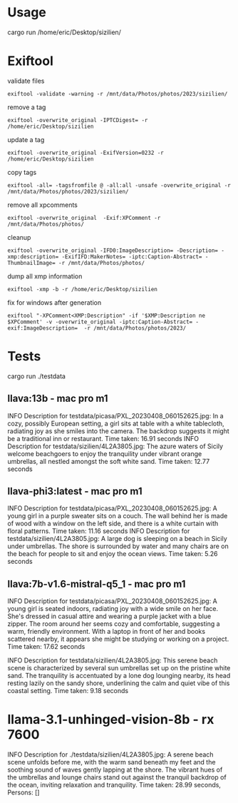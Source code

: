 # Usage

cargo run  /home/eric/Desktop/sizilien/

# Exiftool 

validate files
    
    exiftool -validate -warning -r /mnt/data/Photos/photos/2023/sizilien/

remove a tag
    
    exiftool -overwrite_original -IPTCDigest= -r /home/eric/Desktop/sizilien

update a tag
    
    exiftool -overwrite_original -ExifVersion=0232 -r /home/eric/Desktop/sizilien

copy tags
    
    exiftool -all= -tagsfromfile @ -all:all -unsafe -overwrite_original -r /mnt/data/Photos/photos/2023/sizilien/

remove all xpcomments
    
    exiftool -overwrite_original  -Exif:XPComment -r /mnt/data/Photos/photos/

cleanup 

    exiftool -overwrite_original -IFD0:ImageDescription= -Description= -xmp:description= -ExifIFD:MakerNotes= -iptc:Caption-Abstract= -ThumbnailImage= -r /mnt/data/Photos/photos/

dump all xmp information

    exiftool -xmp -b -r /home/eric/Desktop/sizilien 

fix for windows after generation

    exiftool "-XPComment<XMP:Description" -if '$XMP:Description ne $XPComment' -v -overwrite_original -iptc:Caption-Abstract= -exif:ImageDescription=  -r /mnt/data/Photos/photos/2023/

# Tests

cargo run  ./testdata

## llava:13b - mac pro m1
 INFO Description for testdata/picasa/PXL_20230408_060152625.jpg:  In a cozy, possibly European setting, a girl sits at table with a white tablecloth, radiating joy as she smiles into the camera. The backdrop suggests it might be a traditional inn or restaurant. Time taken: 16.91 seconds
 INFO Description for testdata/sizilien/4L2A3805.jpg:  The azure waters of Sicily welcome beachgoers to enjoy the tranquility under vibrant orange umbrellas, all nestled amongst the soft white sand. Time taken: 12.77 seconds


## llava-phi3:latest - mac pro m1
INFO Description for testdata/picasa/PXL_20230408_060152625.jpg: A young girl in a purple sweater sits on a couch. The wall behind her is made of wood with a window on the left side, and there is a white curtain with floral patterns. Time taken: 11.16 seconds
 INFO Description for testdata/sizilien/4L2A3805.jpg: A large dog is sleeping on a beach in Sicily under umbrellas. The shore is surrounded by water and many chairs are on the beach for people to sit and enjoy the ocean views. Time taken: 5.26 seconds

## llava:7b-v1.6-mistral-q5_1 - mac pro m1
 INFO Description for testdata/picasa/PXL_20230408_060152625.jpg:  A young girl is seated indoors, radiating joy with a wide smile on her face. She's dressed in casual attire and wearing a purple jacket with a blue zipper. The room around her seems cozy and comfortable, suggesting a warm, friendly environment. With a laptop in front of her and books scattered nearby, it appears she might be studying or working on a project.  Time taken: 17.62 seconds
 
 INFO Description for testdata/sizilien/4L2A3805.jpg:  This serene beach scene is characterized by several sun umbrellas set up on the pristine white sand. The tranquility is accentuated by a lone dog lounging nearby, its head resting lazily on the sandy shore, underlining the calm and quiet vibe of this coastal setting.  Time taken: 9.18 seconds

# llama-3.1-unhinged-vision-8b - rx 7600

INFO Description for ./testdata/sizilien/4L2A3805.jpg: A serene beach scene unfolds before me, with the warm sand beneath my feet and the soothing sound of waves gently lapping at the shore. The vibrant hues of the umbrellas and lounge chairs stand out against the tranquil backdrop of the ocean, inviting relaxation and tranquility. Time taken: 28.99 seconds, Persons: []



